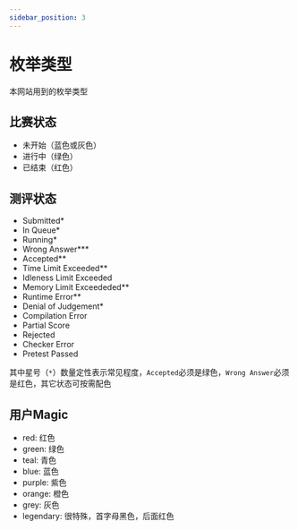```yaml
---
sidebar_position: 3
---
```


# 枚举类型

本网站用到的枚举类型

## 比赛状态

- 未开始（蓝色或灰色）
- 进行中（绿色）
- 已结束（红色）

## 测评状态

- Submitted*
- In Queue*
- Running*
- Wrong Answer***
- Accepted**
- Time Limit Exceeded**
- Idleness Limit Exceeded
- Memory Limit Exceededed**
- Runtime Error**
- Denial of Judgement*
- Compilation Error
- Partial Score
- Rejected
- Checker Error
- Pretest Passed

其中星号（`*`）数量定性表示常见程度，`Accepted`必须是绿色，`Wrong Answer`必须是红色，其它状态可按需配色

## 用户Magic

- red: 红色
- green: 绿色
- teal: 青色
- blue: 蓝色
- purple: 紫色
- orange: 橙色
- grey: 灰色
- legendary: 很特殊，首字母黑色，后面红色

